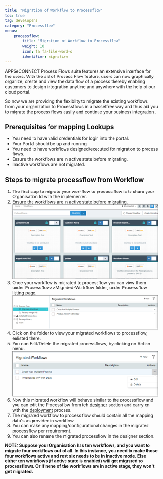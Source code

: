 ```yaml
---
title: "Migration of Workflow to Processflow"
toc: true
tag: developers
category: "Processflow"
menus: 
    processflow:
        title: "Migration of Workflow to Processflow"
        weight: 10
        icon: fa fa-file-word-o
        identifier: migration
---
```


APPSeCONNECT Process Flows suite features an extensive interface for the users. 
With the aid of Process Flow feature, users can now graphically organize, create and 
view the data flow of a process thereby enabling customers to design integration anytime 
and anywhere with the help of our cloud portal. 

So now we are providing the flexibilty to migrate the existing workflows from your 
organization to Processflows in a  hasselfree way and thus aid you to migrate the process 
flows easily and continue your business integration .


## Prerequisites for mapping Lookups
* You need to have valid credentials for login into the portal.
* Your Portal should be up and running
* You need to have workflows designed/executed for migration to process flows.
* Ensure the workflows are in active state before migrating.
* Inactive workflows are not migrated.


## Steps to migrate processflow from Workflow
1.	The first step to migrate your workflow to process flow is to share your Organisation Id with the implementer.  
2.  Ensure the workflows are in active state before migrating.    
![migratedpf-active-wf](\staticfiles\processflow\media\migratedpf-active-wf.PNG) 
3.  Once your workflow is migrated to processflow you can view them under Processflow>>Migrated-Workflow
folder, under Processflow listing page.      
![migrated-pf-listing](\staticfiles\processflow\media\migrated-pf-listing.PNG) 
4. Click on the folder to view your migrated workflows to processflow, enlisted there.      
5. You can Edit/Delete the migrated processflows, by clicking on Action menu.
![edit-migratedpf](\staticfiles\processflow\media\edit-migratedpf.PNG)
6. Now this migrated workflow will behave similar to the processflow and you can 
edit the Processflow from teh [designer](/processflow/designer-processflow/) section and carry on with the [deployment](/processflow/deploying-and-executing-processfloww/) process.
7. The migrated workflow to process flow should contain all the mapping data's as provided in workflow
8. You can make any mapping/configurational changes in the migrated processflow per requirement.  
9.  You can also rename the migrated processflow in the designer section.
 
**NOTE: Suppose your Organisation has ten workflows, and you want to migrate four workflows out of all.
In this instance, you need to make those four workflows active and rest six needs to be in inactive
mode. Else either ten workflows (if active state is enabled) will get migrated to processflows. Or if none of the 
workflows are in active stage, they won't get migrated.**